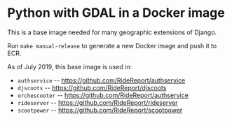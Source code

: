 Python with GDAL in a Docker image
===

This is a base image needed for many geographic extensions of Django.

Run `make manual-release` to generate a new Docker image and push it to ECR.

As of July 2019, this base image is used in:
 - `authservice` -- https://github.com/RideReport/authservice
 - `djscoots` -- https://github.com/RideReport/djscoots
 - `orchescooter` -- https://github.com/RideReport/authservice
 - `rideserver` -- https://github.com/RideReport/rideserver
 - `scootpower` -- https://github.com/RideReport/scootpower
